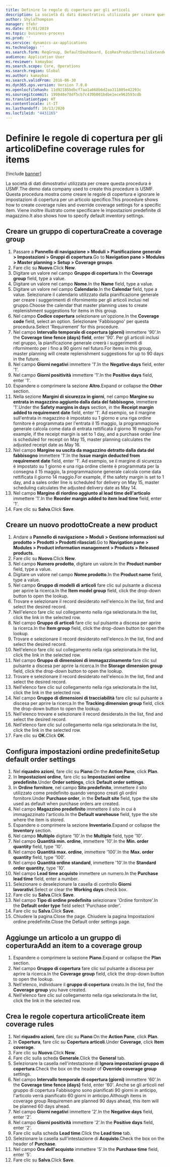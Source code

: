 ```yaml
---
title: Definire le regole di copertura per gli articoli
description: La società di dati dimostrativi utilizzata per creare questa procedura è USMF.
author: ShylaThompson
manager: tfehr
ms.date: 07/01/2019
ms.topic: business-process
ms.prod: ''
ms.service: dynamics-ax-applications
ms.technology: ''
ms.search.form: ReqGroup, DefaultDashboard, EcoResProductDetailsExtended, EcoResProductCreate, InventItemOrderSetup, ReqItemTable
audience: Application User
ms.reviewer: kamaybac
ms.search.scope: Core, Operations
ms.search.region: Global
ms.author: kamaybac
ms.search.validFrom: 2016-06-30
ms.dyn365.ops.version: Version 7.0.0
ms.openlocfilehash: 11d92185bdbcf7aa1a668b6d2aa311805e42293c
ms.sourcegitcommit: 199848e78df5cb7c439b001bdbe1ece963593cdb
ms.translationtype: HT
ms.contentlocale: it-IT
ms.lasthandoff: 10/13/2020
ms.locfileid: "4431165"
---
```

# <a name="define-coverage-rules-for-items"></a><span data-ttu-id="ea69f-103">Definire le regole di copertura per gli articoli</span><span class="sxs-lookup"><span data-stu-id="ea69f-103">Define coverage rules for items</span></span>

[!include [banner](../../includes/banner.md)]

<span data-ttu-id="ea69f-104">La società di dati dimostrativi utilizzata per creare questa procedura è USMF.</span><span class="sxs-lookup"><span data-stu-id="ea69f-104">The demo data company used to create this procedure is USMF.</span></span> <span data-ttu-id="ea69f-105">Questa procedura mostra come creare le regole di copertura e ignorare le impostazioni di copertura per un articolo specifico.</span><span class="sxs-lookup"><span data-stu-id="ea69f-105">This procedure shows how to create coverage rules and override coverage settings for a specific item.</span></span> <span data-ttu-id="ea69f-106">Viene inoltre illustrato come specificare le impostazioni predefinite di magazzino.</span><span class="sxs-lookup"><span data-stu-id="ea69f-106">It also shows how to specify default inventory settings.</span></span>


## <a name="create-a-coverage-group"></a><span data-ttu-id="ea69f-107">Creare un gruppo di copertura</span><span class="sxs-lookup"><span data-stu-id="ea69f-107">Create a coverage group</span></span>
1. <span data-ttu-id="ea69f-108">Passare a **Pannello di navigazione > Moduli > Pianificazione generale > Impostazioni > Gruppi di copertura**.</span><span class="sxs-lookup"><span data-stu-id="ea69f-108">Go to **Navigation pane > Modules > Master planning > Setup > Coverage groups**.</span></span>
2. <span data-ttu-id="ea69f-109">Fare clic su **Nuovo**.</span><span class="sxs-lookup"><span data-stu-id="ea69f-109">Click **New**.</span></span>
3. <span data-ttu-id="ea69f-110">Digitare un valore nel campo **Gruppo di copertura**.</span><span class="sxs-lookup"><span data-stu-id="ea69f-110">In the **Coverage group** field, type a value.</span></span>
4. <span data-ttu-id="ea69f-111">Digitare un valore nel campo **Nome**.</span><span class="sxs-lookup"><span data-stu-id="ea69f-111">In the **Name** field, type a value.</span></span>
5. <span data-ttu-id="ea69f-112">Digitare un valore nel campo **Calendario**.</span><span class="sxs-lookup"><span data-stu-id="ea69f-112">In the **Calendar** field, type a value.</span></span> <span data-ttu-id="ea69f-113">Selezionare il calendario utilizzato dalla pianificazione generale per creare i suggerimenti di rifornimento per gli articoli inclusi nel gruppo.</span><span class="sxs-lookup"><span data-stu-id="ea69f-113">Choose the calendar that master planning uses to create replenishment suggestions for items in this group.</span></span>  
6. <span data-ttu-id="ea69f-114">Nel campo **Codice copertura** selezionare un'opzione.</span><span class="sxs-lookup"><span data-stu-id="ea69f-114">In the **Coverage code** field, select an option.</span></span> <span data-ttu-id="ea69f-115">Selezionare 'Fabbisogno' per questa procedura.</span><span class="sxs-lookup"><span data-stu-id="ea69f-115">Select 'Requirement' for this procedure.</span></span>  
7. <span data-ttu-id="ea69f-116">Nel campo **Intervallo temporale di copertura (giorni)** immettere '90'.</span><span class="sxs-lookup"><span data-stu-id="ea69f-116">In the **Coverage time fence (days) field**, enter '90'.</span></span> <span data-ttu-id="ea69f-117">Per gli articoli inclusi nel gruppo, la pianificazione generale creerà i suggerimenti di rifornimento per i fino a 90 giorni nel futuro.</span><span class="sxs-lookup"><span data-stu-id="ea69f-117">For items in this group, master planning will create replenishment suggestions for up to 90 days in the future.</span></span>  
8. <span data-ttu-id="ea69f-118">Nel campo **Giorni negativi** immettere '1'.</span><span class="sxs-lookup"><span data-stu-id="ea69f-118">In the **Negative days** field, enter '1'.</span></span>
9. <span data-ttu-id="ea69f-119">Nel campo **Giorni positività** immettere '1'.</span><span class="sxs-lookup"><span data-stu-id="ea69f-119">In the **Positive days** field, enter '1'.</span></span>
10. <span data-ttu-id="ea69f-120">Espandere o comprimere la sezione **Altro**.</span><span class="sxs-lookup"><span data-stu-id="ea69f-120">Expand or collapse the **Other** section.</span></span>
11. <span data-ttu-id="ea69f-121">Nella sezione **Margini di sicurezza in giorni**, nel campo **Margine su entrata in magazzino aggiunto dalla data del fabbisogno**, immettere '1'.</span><span class="sxs-lookup"><span data-stu-id="ea69f-121">Under the **Safety margins in days** section, in the **Receipt margin added to requirement date** field, enter '1'.</span></span> <span data-ttu-id="ea69f-122">Ad esempio, se il margine sull'entrata in magazzino è impostato su 1 giorno e una riga ordine fornitore è programmata per l'entrata il 15 maggio, la programmazione generale calcola come data di entrata rettificata il giorno 16 maggio.</span><span class="sxs-lookup"><span data-stu-id="ea69f-122">For example, if the receipt margin is set to 1 day, and a purchase order line is scheduled for receipt on May 15, master planning calculates the adjusted receipt date as May 16.</span></span>  
12. <span data-ttu-id="ea69f-123">Nel campo **Margine su uscita da magazzino detratto dalla data del fabbisogno** immettere '1'.</span><span class="sxs-lookup"><span data-stu-id="ea69f-123">In the **Issue margin deducted from requirement date** field, enter '1'.</span></span> <span data-ttu-id="ea69f-124">Ad esempio, se il margine di sicurezza è impostato su 1 giorno e una riga ordine cliente è programmata per la consegna il 15 maggio, la programmazione generale calcola come data rettificata il giorno 14 maggio.</span><span class="sxs-lookup"><span data-stu-id="ea69f-124">For example, if the safety margin is set to 1 day, and a sales order line is scheduled for delivery on May 15, master scheduling calculates the adjusted delivery date as May 14.</span></span>  
13. <span data-ttu-id="ea69f-125">Nel campo **Margine di riordino aggiunto al lead time dell'articolo** immettere '1'.</span><span class="sxs-lookup"><span data-stu-id="ea69f-125">In the **Reorder margin added to item lead time** field, enter '1'.</span></span>
14. <span data-ttu-id="ea69f-126">Fare clic su **Salva**.</span><span class="sxs-lookup"><span data-stu-id="ea69f-126">Click **Save**.</span></span>

## <a name="create-a-new-product"></a><span data-ttu-id="ea69f-127">Creare un nuovo prodotto</span><span class="sxs-lookup"><span data-stu-id="ea69f-127">Create a new product</span></span>
1. <span data-ttu-id="ea69f-128">Andare a **Pannello di navigazione > Moduli > Gestione informazioni sul prodotto > Prodotti > Prodotti rilasciati**.</span><span class="sxs-lookup"><span data-stu-id="ea69f-128">Go to **Navigation pane > Modules > Product information management > Products > Released products**.</span></span>
2. <span data-ttu-id="ea69f-129">Fare clic su **Nuovo**.</span><span class="sxs-lookup"><span data-stu-id="ea69f-129">Click **New**.</span></span>
3. <span data-ttu-id="ea69f-130">Nel campo **Numero prodotto**, digitare un valore.</span><span class="sxs-lookup"><span data-stu-id="ea69f-130">In the **Product number** field, type a value.</span></span>
4. <span data-ttu-id="ea69f-131">Digitare un valore nel campo **Nome prodotto**.</span><span class="sxs-lookup"><span data-stu-id="ea69f-131">In the **Product name** field, type a value.</span></span>
5. <span data-ttu-id="ea69f-132">Nel campo **Gruppo di modelli di articoli** fare clic sul pulsante a discesa per aprire la ricerca.</span><span class="sxs-lookup"><span data-stu-id="ea69f-132">In the **Item model group** field, click the drop-down button to open the lookup.</span></span>
6. <span data-ttu-id="ea69f-133">Trovare e selezionare il record desiderato nell'elenco.</span><span class="sxs-lookup"><span data-stu-id="ea69f-133">In the list, find and select the desired record.</span></span>
7. <span data-ttu-id="ea69f-134">Nell'elenco fare clic sul collegamento nella riga selezionata.</span><span class="sxs-lookup"><span data-stu-id="ea69f-134">In the list, click the link in the selected row.</span></span>
8. <span data-ttu-id="ea69f-135">Nel campo **Gruppo di articoli** fare clic sul pulsante a discesa per aprire la ricerca.</span><span class="sxs-lookup"><span data-stu-id="ea69f-135">In the **Item group** field, click the drop-down button to open the lookup.</span></span>
9. <span data-ttu-id="ea69f-136">Trovare e selezionare il record desiderato nell'elenco.</span><span class="sxs-lookup"><span data-stu-id="ea69f-136">In the list, find and select the desired record.</span></span>
10. <span data-ttu-id="ea69f-137">Nell'elenco fare clic sul collegamento nella riga selezionata.</span><span class="sxs-lookup"><span data-stu-id="ea69f-137">In the list, click the link in the selected row.</span></span>
11. <span data-ttu-id="ea69f-138">Nel campo **Gruppo di dimensioni di immagazzinamento** fare clic sul pulsante a discesa per aprire la ricerca.</span><span class="sxs-lookup"><span data-stu-id="ea69f-138">In the **Storage dimension group** field, click the drop-down button to open the lookup.</span></span>
12. <span data-ttu-id="ea69f-139">Trovare e selezionare il record desiderato nell'elenco.</span><span class="sxs-lookup"><span data-stu-id="ea69f-139">In the list, find and select the desired record.</span></span>
13. <span data-ttu-id="ea69f-140">Nell'elenco fare clic sul collegamento nella riga selezionata.</span><span class="sxs-lookup"><span data-stu-id="ea69f-140">In the list, click the link in the selected row.</span></span>
14. <span data-ttu-id="ea69f-141">Nel campo **Gruppo di dimensioni di tracciabilità** fare clic sul pulsante a discesa per aprire la ricerca.</span><span class="sxs-lookup"><span data-stu-id="ea69f-141">In the **Tracking dimension group** field, click the drop-down button to open the lookup.</span></span>
15. <span data-ttu-id="ea69f-142">Nell'elenco trovare e selezionare il record desiderato.</span><span class="sxs-lookup"><span data-stu-id="ea69f-142">In the list, find and select the desired record.</span></span>
16. <span data-ttu-id="ea69f-143">Nell'elenco fare clic sul collegamento nella riga selezionata.</span><span class="sxs-lookup"><span data-stu-id="ea69f-143">In the list, click the link in the selected row.</span></span>
17. <span data-ttu-id="ea69f-144">Fare clic su **OK**.</span><span class="sxs-lookup"><span data-stu-id="ea69f-144">Click **OK**.</span></span>

## <a name="setup-default-order-settings"></a><span data-ttu-id="ea69f-145">Configura impostazioni ordine predefinite</span><span class="sxs-lookup"><span data-stu-id="ea69f-145">Setup default order settings</span></span>
1. <span data-ttu-id="ea69f-146">Nel **riquadro azioni**, fare clic su **Piano**.</span><span class="sxs-lookup"><span data-stu-id="ea69f-146">On the **Action Pane**, click **Plan**.</span></span>
2. <span data-ttu-id="ea69f-147">In **Impostazioni ordine**, fare clic su **Impostazioni ordine predefinite**.</span><span class="sxs-lookup"><span data-stu-id="ea69f-147">Under **Order settings**, click **Default order settings**.</span></span>
3. <span data-ttu-id="ea69f-148">In **Ordine fornitore**, nel campo **Sito predefinito**, immettere il sito utilizzato come predefinito quando vengono creati gli ordini fornitore.</span><span class="sxs-lookup"><span data-stu-id="ea69f-148">Under **Purchase order**, in the **Default site** field, type the site used as default when purchase orders are created.</span></span>
4. <span data-ttu-id="ea69f-149">Nel campo **Magazzino predefinito** immettere il sito in cui è immagazzinato l'articolo.</span><span class="sxs-lookup"><span data-stu-id="ea69f-149">In the **Default warehouse** field, type the site where the item is stored.</span></span>
5. <span data-ttu-id="ea69f-150">Espandere o comprimere la sezione **Inventario**.</span><span class="sxs-lookup"><span data-stu-id="ea69f-150">Expand or collapse the **Inventory** section.</span></span>
6. <span data-ttu-id="ea69f-151">Nel campo **Multiplo** digitare '10'.</span><span class="sxs-lookup"><span data-stu-id="ea69f-151">In the **Multiple** field, type '10'.</span></span>
7. <span data-ttu-id="ea69f-152">Nel campo **Quantità min. ordine**, immettere '10'.</span><span class="sxs-lookup"><span data-stu-id="ea69f-152">In the **Min. order quantity** field, type '10'.</span></span>
8. <span data-ttu-id="ea69f-153">Nel campo **Quantità max. ordine**, immettere '100'.</span><span class="sxs-lookup"><span data-stu-id="ea69f-153">In the **Max. order quantity** field, type '100'.</span></span>
9. <span data-ttu-id="ea69f-154">Nel campo **Quantità ordine standard**, immettere '10'.</span><span class="sxs-lookup"><span data-stu-id="ea69f-154">In the **Standard order quantity**, type '10'.</span></span>
10. <span data-ttu-id="ea69f-155">Nel campo **Lead time acquisto** immettere un numero.</span><span class="sxs-lookup"><span data-stu-id="ea69f-155">In the **Purchase lead time** field, enter a number.</span></span>
11. <span data-ttu-id="ea69f-156">Selezionare o deselezionare la casella di controllo **Giorni lavorativi**.</span><span class="sxs-lookup"><span data-stu-id="ea69f-156">Select or clear the **Working days** check box.</span></span>
12. <span data-ttu-id="ea69f-157">Fare clic su **Salva**.</span><span class="sxs-lookup"><span data-stu-id="ea69f-157">Click **Save**.</span></span>
13. <span data-ttu-id="ea69f-158">Nel campo **Tipo di ordine predefinito** selezionare 'Ordine fornitore'.</span><span class="sxs-lookup"><span data-stu-id="ea69f-158">In the **Default order type** field select 'Purchase order'.</span></span>
14. <span data-ttu-id="ea69f-159">Fare clic su **Salva**.</span><span class="sxs-lookup"><span data-stu-id="ea69f-159">Click **Save**.</span></span>
15. <span data-ttu-id="ea69f-160">Chiudere la pagina.</span><span class="sxs-lookup"><span data-stu-id="ea69f-160">Close the page.</span></span> <span data-ttu-id="ea69f-161">Chiudere la pagina Impostazioni ordine predefinite.</span><span class="sxs-lookup"><span data-stu-id="ea69f-161">Close the Default order settings page.</span></span>  

## <a name="add-an-item-to-a-coverage-group"></a><span data-ttu-id="ea69f-162">Aggiunge un articolo a un gruppo di copertura</span><span class="sxs-lookup"><span data-stu-id="ea69f-162">Add an item to a coverage group</span></span>
1. <span data-ttu-id="ea69f-163">Espandere o comprimere la sezione **Piano**.</span><span class="sxs-lookup"><span data-stu-id="ea69f-163">Expand or collapse the **Plan** section.</span></span>
2. <span data-ttu-id="ea69f-164">Nel campo **Gruppo di copertura** fare clic sul pulsante a discesa per aprire la ricerca.</span><span class="sxs-lookup"><span data-stu-id="ea69f-164">In the **Coverage group** field, click the drop-down button to open the lookup.</span></span>
3. <span data-ttu-id="ea69f-165">Nell'elenco, individuare il **gruppo di copertura** creato.</span><span class="sxs-lookup"><span data-stu-id="ea69f-165">In the list, find the **Coverage group** you have created.</span></span>
4. <span data-ttu-id="ea69f-166">Nell'elenco fare clic sul collegamento nella riga selezionata.</span><span class="sxs-lookup"><span data-stu-id="ea69f-166">In the list, click the link in the selected row.</span></span>

## <a name="create-item-coverage-rules"></a><span data-ttu-id="ea69f-167">Crea le regole copertura articoli</span><span class="sxs-lookup"><span data-stu-id="ea69f-167">Create item coverage rules</span></span>
1. <span data-ttu-id="ea69f-168">Nel **riquadro azioni**, fare clic su **Piano**.</span><span class="sxs-lookup"><span data-stu-id="ea69f-168">On the **Action Pane**, click **Plan**.</span></span>
2. <span data-ttu-id="ea69f-169">In **Copertura**, fare clic su **Copertura articoli**.</span><span class="sxs-lookup"><span data-stu-id="ea69f-169">Under **Coverage**, click **Item coverage**.</span></span>
3. <span data-ttu-id="ea69f-170">Fare clic su **Nuovo**.</span><span class="sxs-lookup"><span data-stu-id="ea69f-170">Click **New**.</span></span>
4. <span data-ttu-id="ea69f-171">Fare clic sulla scheda **Generale**.</span><span class="sxs-lookup"><span data-stu-id="ea69f-171">Click the **General** tab.</span></span>
5. <span data-ttu-id="ea69f-172">Selezionare la casella nell'intestazione di **Ignora impostazioni gruppo di copertura**.</span><span class="sxs-lookup"><span data-stu-id="ea69f-172">Check the box on the header of **Override coverage group** settings.</span></span>
6. <span data-ttu-id="ea69f-173">Nel campo **Intervallo temporale di copertura (giorni)** immettere '60'.</span><span class="sxs-lookup"><span data-stu-id="ea69f-173">In the **Coverage time fence (days)** field, enter '60'.</span></span> <span data-ttu-id="ea69f-174">Anche se gli articoli nel gruppo di copertura Fabbisogno sono pianificati 90 giorni in anticipo, l'articolo verrà pianificato 60 giorni in anticipo.</span><span class="sxs-lookup"><span data-stu-id="ea69f-174">Although items in coverage group Requiremen are planned 90 days ahead, this item will be planned 60 days ahead.</span></span>  
7. <span data-ttu-id="ea69f-175">Nel campo **Giorni negativi** immettere '2'.</span><span class="sxs-lookup"><span data-stu-id="ea69f-175">In the **Negative days** field, enter '2'.</span></span>
8. <span data-ttu-id="ea69f-176">Nel campo **Giorni positività** immettere '2'.</span><span class="sxs-lookup"><span data-stu-id="ea69f-176">In the **Positive days** field, enter '2'.</span></span>
9. <span data-ttu-id="ea69f-177">Fare clic sulla scheda **Lead time**.</span><span class="sxs-lookup"><span data-stu-id="ea69f-177">Click the **Lead time** tab.</span></span>
10. <span data-ttu-id="ea69f-178">Selezionare la casella sull'intestazione di **Acquisto**.</span><span class="sxs-lookup"><span data-stu-id="ea69f-178">Check the box on the header of **Purchase**.</span></span>
11. <span data-ttu-id="ea69f-179">Nel campo **Ora dell'acquisto** immettere '5'.</span><span class="sxs-lookup"><span data-stu-id="ea69f-179">In the **Purchase time** field, enter '5'.</span></span>
12. <span data-ttu-id="ea69f-180">Fare clic su **Salva**.</span><span class="sxs-lookup"><span data-stu-id="ea69f-180">Click **Save**.</span></span>

